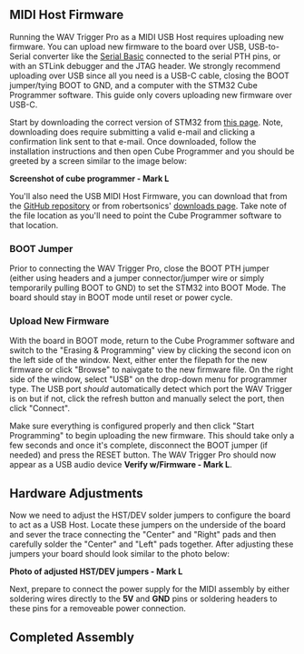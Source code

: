 



## MIDI Host Firmware

Running the WAV Trigger Pro as a MIDI USB Host requires uploading new firmware. You can upload new firmware to the board over USB, USB-to-Serial converter like the [Serial Basic]() connected to the serial PTH pins, or with an STLink debugger and the JTAG header. We strongly recommend uploading over USB since all you need is a USB-C cable, closing the BOOT jumper/tying BOOT to GND, and a computer with the STM32 Cube Programmer software. This guide only covers uploading new firmware over USB-C.

Start by downloading the correct version of STM32 from [this page](https://www.st.com/en/development-tools/stm32cubeprog.html). Note, downloading does require submitting a valid e-mail and clicking a confirmation link sent to that e-mail. Once downloaded, follow the installation instructions and then open Cube Programmer and you should be greeted by a screen similar to the image below:

**Screenshot of cube programmer - Mark L**

You'll also need the USB MIDI Host Firmware, you can download that from the [GitHub repository]() or from robertsonics' [downloads page](). Take note of the file location as you'll need to point the Cube Programmer software to that location.

### BOOT Jumper

Prior to connecting the WAV Trigger Pro, close the BOOT PTH jumper (either using headers and a jumper connector/jumper wire or simply temporarily pulling BOOT to GND) to set the STM32 into BOOT Mode. The board should stay in BOOT mode until reset or power cycle.

### Upload New Firmware

With the board in BOOT mode, return to the Cube Programmer software and switch to the "Erasing & Programming" view by clicking the second icon on the left side of the window. Next, either enter the filepath for the new firmware or click "Browse" to naivgate to the new firmware file. On the right side of the window, select "USB" on the drop-down menu for programmer type. The USB port <i>should</i> automatically detect which port the WAV Trigger is on but if not, click the refresh button and manually select the port, then click "Connect".

Make sure everything is configured properly and then click "Start Programming" to begin uploading the new firmware. This should take only a few seconds and once it's complete, disconnect the BOOT jumper (if needed) and press the RESET button. The WAV Trigger Pro should now appear as a USB audio device **Verify w/Firmware - Mark L**.

## Hardware Adjustments

Now we need to adjust the HST/DEV solder jumpers to configure the board to act as a USB Host. Locate these jumpers on the underside of the board and sever the trace connecting the "Center" and "Right" pads and then carefully solder the "Center" and "Left" pads together. After adjusting these jumpers your board should look similar to the photo below:

**Photo of adjusted HST/DEV jumpers - Mark L**

Next, prepare to connect the power supply for the MIDI assembly by either soldering wires directly to the <b>5V</b> and <b>GND</b> pins or soldering headers to these pins for a removeable power connection. 

## Completed Assembly

